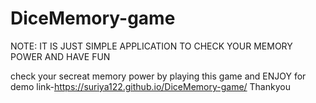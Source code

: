 # DiceMemory-game
NOTE: IT IS JUST SIMPLE APPLICATION TO CHECK YOUR MEMORY POWER AND HAVE FUN


check your secreat memory power  by playing this game and ENJOY
 for demo link-https://suriya122.github.io/DiceMemory-game/
 Thankyou
